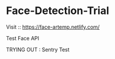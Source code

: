 # Face-Detection-Trial 

Visit :: https://face-artemp.netlify.com/

Test Face API

TRYING OUT : 
  Sentry
  Test
